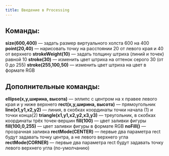 ```yaml
---
title: Введение в Processing
---
```


## Команды:

**size(600,400)** — задать размер виртуального холста 600 на 400
**point(20,40)** — нарисовать точку на расстоянии 20 от левого края и 40 от верхнего
**strokeWeight(10)** — задать толщину штриха (линий и точек) равной 10
**stroke(30)** — изменить цвет штриха на оттенок серого 30 (от 0 до 255)
**stroke(255,100,50)** — изменить цвет штриха на цвет в формате RGB
​
## Дополнительные команды:
**ellipse(x,y,ширина, высота)** — эллипс с центром на x правее левого края и y ниже верхнего
**rect(x,y,ширина, высота)** — прямоугольник
**line(x1,y1,x2,y2)** — линия, в скобках координаты точки начала (1) и точки конца(2)
**triangle(x1,y1,x2,y2,x3,y3)** — треугольник, в скобках координаты трёх точек-вершин
**fill(100)** — цвет заливки фигуры
**fill(100,0,255)** — цвет заливки фигуры в формате RGB
**noFill()** — прозрачная заливка
**rectMode(CENTER)** — первые два параметра rect будут задавать точку центра, а не левого верхнего угла
**rectMode(CORNER)** — первые два параметра rect будут задавать точку левого верхнего угла (по-умолчанию)
​